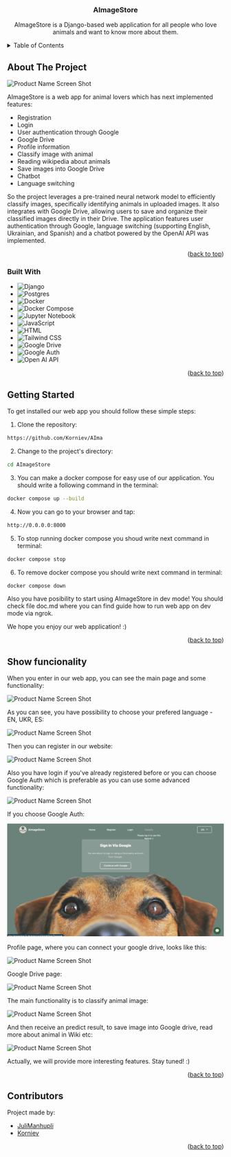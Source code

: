 <a name="readme-top"></a>
<br />
<div align="center">
  <h3 align="center">AImageStore</h3>

  <p align="center">
    AImageStore is a Django-based web application for all people who love animals and want to know more about them.
    <br />
  </p>
</div>

<!-- TABLE OF CONTENTS -->
<details>
  <summary>Table of Contents</summary>
  <ol>
    <li>
      <a href="#about-the-project">About The Project</a>
      <ul>
        <li><a href="#built-with">Built With</a></li>
      </ul>
    </li>
    <li>
      <a href="#getting-started">Getting Started</a>
    </li>
    <li>
      <a href="#show-funcionality">Show funcionality</a>
    </li>
    <li><a href="#contributors">Contributors</a></li>
  </ol>
</details>

<!-- ABOUT THE PROJECT -->
## About The Project

![Product Name Screen Shot](https://github.com/Korniev/AImageStore/blob/main/img_readme/main.png)

AImageStore is a web app for animal lovers which has next implemented features:
* Registration
* Login
* User authentication through Google
* Google Drive
* Profile information
* Classify image with animal
* Reading wikipedia about animals
* Save images into Google Drive
* Chatbot
* Language switching

So the project leverages a pre-trained neural network model to efficiently classify
images, specifically identifying animals in uploaded images. It also integrates with Google Drive,
allowing users to save and organize their classified images directly in their Drive. The application
features user authentication through Google, language switching (supporting English, Ukrainian, and
Spanish) and a chatbot powered by the OpenAI API was implemented.

<p align="right">(<a href="#readme-top">back to top</a>)</p>

### Built With

* ![Django](https://img.shields.io/badge/django-%23092E20.svg?style=for-the-badge&logo=django&logoColor=white)
* ![Postgres](https://img.shields.io/badge/postgres-%23316192.svg?style=for-the-badge&logo=postgresql&logoColor=white)
* ![Docker](https://img.shields.io/badge/docker-blue?style=for-the-badge&logo=docker&logoColor=white)
* ![Docker Compose](https://img.shields.io/badge/docker_compose-blue?style=for-the-badge&logo=docker&logoColor=white)
* ![Jupyter Notebook](https://img.shields.io/badge/jupyter_notebook-orange?style=for-the-badge&logo=jupyter&logoColor=white)
* ![JavaScript](https://img.shields.io/badge/javascript-yellow?style=for-the-badge&logo=javascript&logoColor=white)
* ![HTML](https://img.shields.io/badge/html-orange?style=for-the-badge&logo=html5&logoColor=white)
* ![Tailwind CSS](https://img.shields.io/badge/tailwindcss-0F172A?style=for-the-badge&logo=tailwindcss)
* ![Google Drive](https://img.shields.io/badge/google_drive-white?style=for-thebadge&logo=google%20drive&logoColor=white&color=%23EA4336)
* ![Google Auth](https://img.shields.io/badge/GoogleConnect-brightgreen?style=for-the-badge&labelColor=black&logo=google)
* ![Open AI API](https://img.shields.io/badge/-OpenAI%20API-eee?style=for-the-badge&logo=openai&logoColor=412991)


<p align="right">(<a href="#readme-top">back to top</a>)</p>


<!-- GETTING STARTED -->
## Getting Started

To get installed our web app you should follow these simple steps:

1. Clone the repository:

```bash
https://github.com/Korniev/AIma
```

2. Change to the project's directory:
```bash
cd AImageStore
```

3. You can make a docker compose for easy use of our application. You should write a following command in the terminal:

```bash
docker compose up --build
```

4. Now you can go to your browser and tap:

```bash
http://0.0.0.0:8000
```

5. To stop running docker compose you shoud write next command in terminal:

```bash
docker compose stop
```

6. To remove docker compose you should write next command in terminal:

```bash
docker compose down
```

Also you have posibility to start using AImageStore in dev mode!
You should check file doc.md where you can find guide how to run web app on dev mode via ngrok.

We hope you enjoy our web application! :)

<p align="right">(<a href="#readme-top">back to top</a>)</p>

<!-- Show funcionality -->
## Show funcionality

When you enter in our web app, you can see the main page and some functionality:

![Product Name Screen Shot](https://github.com/Korniev/AImageStore/blob/main/img_readme/main%202.png)

As you can see, you have possibility to choose your prefered language - EN, UKR, ES:

![Product Name Screen Shot](https://github.com/Korniev/AImageStore/blob/main/img_readme/main%202%20es.png)

Then you can register in our website:

![Product Name Screen Shot](https://github.com/Korniev/AImageStore/blob/main/img_readme/register.png)

Also you have login if you've already registered before or you can choose Google Auth which is preferable as you can use some advanced functionality:

![Product Name Screen Shot](https://github.com/Korniev/AImageStore/blob/main/img_readme/login.png)

If you choose Google Auth:

![Product Name Screen Shot](https://github.com/Korniev/AImageStore/blob/main/img_readme/google_auth.png)

Profile page, where you can connect your google drive, looks like this:

![Product Name Screen Shot](https://github.com/Korniev/AImageStore/blob/main/img_readme/profile.png)

Google Drive page:

![Product Name Screen Shot](https://github.com/Korniev/AImageStore/blob/main/img_readme/google%20drive.png)

The main functionality is to classify animal image:

![Product Name Screen Shot](https://github.com/Korniev/AImageStore/blob/main/img_readme/classify.png)

And then receive an predict result, to save image into Google drive, read more about animal in Wiki etc:

![Product Name Screen Shot](https://github.com/Korniev/AImageStore/blob/main/img_readme/classify_result.png)

Actually, we will provide more interesting features. Stay tuned! :)

<p align="right">(<a href="#readme-top">back to top</a>)</p>

## Contributors

Project made by:
* [JuliManhupli](https://github.com/JuliManhupli)
* [Korniev](https://github.com/Korniev)

<p align="right">(<a href="#readme-top">back to top</a>)</p>
